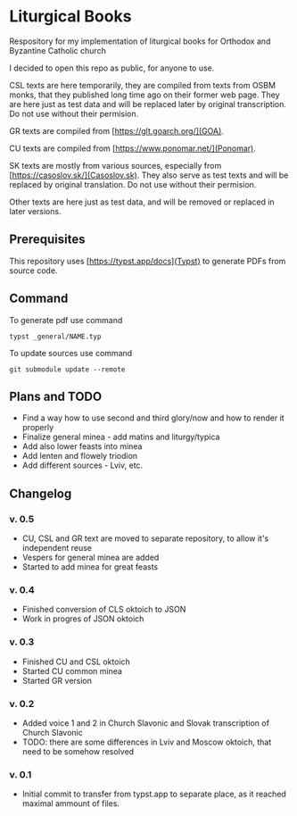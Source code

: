 # Liturgical Books

Respository for my implementation of liturgical books for Orthodox and Byzantine Catholic church

I decided to open this repo as public, for anyone to use.

CSL texts are here temporarily, they are compiled from texts from OSBM monks, that they published long time ago on their former web page. They are here just as test data and will be replaced later by original transcription. Do not use without their permision.

GR texts are compiled from [https://glt.goarch.org/](GOA).

CU texts are compiled from [https://www.ponomar.net/](Ponomar).

SK texts are mostly from various sources, especially from [https://casoslov.sk/](Casoslov.sk). They also serve as test texts and will be replaced by original translation. Do not use without their permision.

Other texts are here just as test data, and will be removed or replaced in later versions.

## Prerequisites

This repository uses [https://typst.app/docs](Typst) to generate PDFs from source code.

## Command

To generate pdf use command
```
typst _general/NAME.typ
```

To update sources use command
````
git submodule update --remote
````

## Plans and TODO

- Find a way how to use second and third glory/now and how to render it properly
- Finalize general minea - add matins and liturgy/typica
- Add also lower feasts into minea
- Add lenten and flowely triodion
- Add different sources - Lviv, etc.

## Changelog

### v. 0.5 

- CU, CSL and GR text are moved to separate repository, to allow it's independent reuse
- Vespers for general minea are added
- Started to add minea for great feasts

### v. 0.4

- Finished conversion of CLS oktoich to JSON
- Work in progres of JSON oktoich

### v. 0.3

- Finished CU and CSL oktoich
- Started CU common minea
- Started GR version

### v. 0.2

- Added voice 1 and 2 in Church Slavonic and Slovak transcription of Church Slavonic 
- TODO: there are some differences in Lviv and Moscow oktoich, that need to be somehow resolved

### v. 0.1

- Initial commit to transfer from typst.app to separate place, as it reached maximal ammount of files.